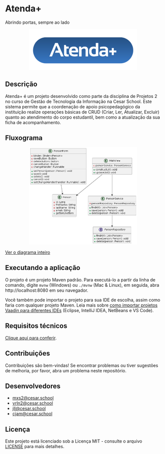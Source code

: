 ﻿# Atenda+
Abrindo portas, sempre ao lado

<p align="center">
<a href="https://sites.google.com/cesar.school/atendamais"><img src="docs/resources/logo.png" alt="Logotipo Atendamais" width="350px"></a>
</p>

## Descrição

Atenda+ é um projeto desenvolvido como parte da disciplina de Projetos 2 no curso de Gestão de Tecnologia da Informação na Cesar School. Este sistema permite que a coordenação de apoio psicopedagógico da instituição realize operações básicas de CRUD (Criar, Ler, Atualizar, Excluir) quanto ao atendimento do corpo estudantil, bem como a atualização da sua ficha de acompanhamento. 

## Fluxograma

<p align="center">
  <a href="http://www.plantuml.com/plantuml/png/jPDHImCn3CVVxrFaSJ8EtmyPSu8eJ94DVS_QR2lqsj7c9ZByxdeDZZ3heqyb_xJvvP_SpJDZug7tZV6OCpoX2s-Etk7K0BHme9HZM5CwEaCTlEYm0PY2YI5p6Wo_FawkEZX6Pui-72moBLtci_pP20Ea2WZ1sGwMCUnAi7KfypFsrC6QanCLF5P4wj5vfKnXHyoKydMMK_DKrw2DhUWGi-EOFiIRLahDhGlsrllHm-ZbHYxDIYxZaIPIv-Urde0bJrovK9l5VKmzI6ERRoAb3XRbLC2s01S3yrXEpb4MK2rXC1ZojSGUmuuUC5W_ebP32BZn9Aw8XVctDN5UyQebWMjfB7sdoPFzPGTgF2umfIqQ-hKOEFttQiu_GTlEBhvv7P7aBzghlMxKcfKwfs27tdy1">
    <img src="docs/resources/flowchart.png"alt="Diagrama de Classes" width="350px">
  </a>
  <p>
</p>

[Ver o diagrama inteiro](http://www.plantuml.com/plantuml/png/jPDHImCn3CVVxrFaSJ8EtmyPSu8eJ94DVS_QR2lqsj7c9ZByxdeDZZ3heqyb_xJvvP_SpJDZug7tZV6OCpoX2s-Etk7K0BHme9HZM5CwEaCTlEYm0PY2YI5p6Wo_FawkEZX6Pui-72moBLtci_pP20Ea2WZ1sGwMCUnAi7KfypFsrC6QanCLF5P4wj5vfKnXHyoKydMMK_DKrw2DhUWGi-EOFiIRLahDhGlsrllHm-ZbHYxDIYxZaIPIv-Urde0bJrovK9l5VKmzI6ERRoAb3XRbLC2s01S3yrXEpb4MK2rXC1ZojSGUmuuUC5W_ebP32BZn9Aw8XVctDN5UyQebWMjfB7sdoPFzPGTgF2umfIqQ-hKOEFttQiu_GTlEBhvv7P7aBzghlMxKcfKwfs27tdy1)

## Executando a aplicação

O projeto é um projeto Maven padrão. Para executá-lo a partir da linha de comando,
digite `mvnw` (Windows) ou `./mvnw` (Mac & Linux), em seguida, abra
http://localhost:8080 em seu navegador.

Você também pode importar o projeto para sua IDE de escolha, assim como faria com qualquer
projeto Maven. Leia mais sobre [como importar projetos Vaadin para diferentes IDEs](https://vaadin.com/docs/latest/guide/step-by-step/importing) (Eclipse, IntelliJ IDEA, NetBeans e VS Code).

## Requisitos técnicos

[Clique aqui para conferir](docs\tech.pdf).

## Contribuições

Contribuições são bem-vindas! Se encontrar problemas ou tiver sugestões de melhoria, por favor, abra um problema neste repositório.

## Desenvolvedores

- mxs2@cesar.school
- vrln2@cesar.school
- jll@cesar.school
- cjam@cesar.school

## Licença

Este projeto está licenciado sob a Licença MIT - consulte o arquivo [LICENSE](LICENSE) para mais detalhes.